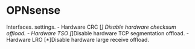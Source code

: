 # OPNsense



Interfaces.
    settings.
        - Hardware CRC [*] Disable hardware checksum offload.
        - Hardware TSO [*]Disable hardware TCP segmentation offload.
        - Hardware LRO [*]Disable hardware large receive offload.
        